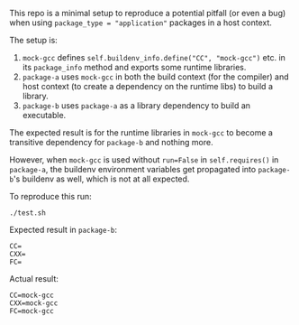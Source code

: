 This repo is a minimal setup to reproduce a potential pitfall (or even a bug) when using `package_type = "application"` packages in a host context.

The setup is:
1. `mock-gcc` defines `self.buildenv_info.define("CC", "mock-gcc")` etc. in its `package_info` method and exports some runtime libraries.
2. `package-a` uses `mock-gcc` in both the build context (for the compiler) and host context (to create a dependency on the runtime libs) to build a library.
3. `package-b` uses `package-a` as a library dependency to build an executable.

The expected result is for the runtime libraries in `mock-gcc` to become a transitive dependency for `package-b` and nothing more.

However, when `mock-gcc` is used without `run=False` in `self.requires()` in `package-a`, the buildenv environment variables
get propagated into `package-b`'s buildenv as well, which is not at all expected.

To reproduce this run:
```
./test.sh
```

Expected result in `package-b`:
```
CC=
CXX=
FC=
```
Actual result:
```
CC=mock-gcc
CXX=mock-gcc
FC=mock-gcc
```
